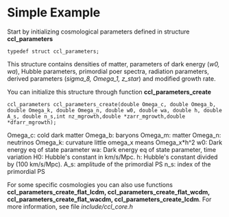 # Simple Example
Start by initializing cosmological parameters defined in structure **ccl_parameters**

    typedef struct ccl_parameters;

This structure contains densities of matter, parameters of dark energy (*w0, wa*), Hubble parameters, primordial poer spectra, radiation parameters, derived parameters (*sigma_8, Omega_1, z_star*) and modified growth rate.

You can initialize this structure through function **ccl_parameters_create**

    ccl_parameters ccl_parameters_create(double Omega_c, double Omega_b, double Omega_k, double Omega_n, double w0, double wa, double h, double A_s, double n_s,int nz_mgrowth,double *zarr_mgrowth,double *dfarr_mgrowth);

Omega_c: cold dark matter
Omega_b: baryons
Omega_m: matter
Omega_n: neutrinos
Omega_k: curvature
little omega_x means Omega_x*h^2
w0: Dark energy eq of state parameter
wa: Dark energy eq of state parameter, time variation
H0: Hubble's constant in km/s/Mpc.
h: Hubble's constant divided by (100 km/s/Mpc).
A_s: amplitude of the primordial PS
n_s: index of the primordial PS

For some specific cosmologies you can also use functions **ccl_parameters_create_flat_lcdm, ccl_parameters_create_flat_wcdm, ccl_parameters_create_flat_wacdm, ccl_parameters_create_lcdm**. For more information, see file *include/ccl_core.h*


